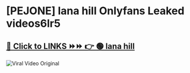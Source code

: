 
 # [PEJONE] lana hill Onlyfans Leaked videos6lr5

## <h2><a href="https://clipsfans.com/lana_hill&ref=git">🔗 Click to LINKS ⏩⏩ 👉 🟢 lana hill </a></h2>

<a href="https://clipsfans.com/lana_hill&ref=git" rel="nofollow" data-target="animated-image.originalLink"><img src="https://i.ibb.co.com/xMMVF88/686577567.gif" alt="Viral Video Original" style="max-width: 100%; display: inline-block;" data-target="animated-image.originalImage"></a>

